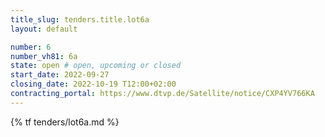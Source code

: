 ```yaml
---
title_slug: tenders.title.lot6a
layout: default

number: 6
number_vh81: 6a
state: open # open, upcoming or closed
start_date: 2022-09-27
closing_date: 2022-10-19 T12:00+02:00
contracting_portal: https://www.dtvp.de/Satellite/notice/CXP4YV766KA
---
```


{% tf tenders/lot6a.md %}
